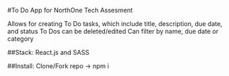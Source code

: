 #To Do App for NorthOne Tech Assesment

Allows for creating To Do tasks, which include title, description, due date, and status
To Dos can be deleted/edited
Can filter by name, due date or category

##Stack: React.js and SASS

##Install: Clone/Fork repo -> npm i
